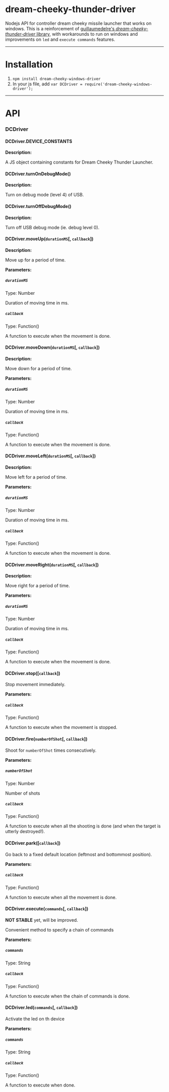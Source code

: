 dream-cheeky-thunder-driver
===========================

Nodejs API for controller dream cheeky missile launcher that works on windows.
This is a reinforcement of [guillaumedelre's *dream-cheeky-thunder-driver* library](https://github.com/guillaumedelre/dream-cheeky-thunder-driver), with workarounds to run on windows and improvements on `led` and `execute commands` features.

____________________

Installation
==============
1. `npm install dream-cheeky-windows-driver`
2. In your js file, add `var DCDriver = require('dream-cheeky-windows-driver');`

____________________

API
==============

### DCDriver
#### DCDriver.DEVICE_CONSTANTS
**Description:** 

A JS object containing constants for Dream Cheeky Thunder Launcher.

#### DCDriver.turnOnDebugMode()
**Description:** 

Turn on debug mode (level 4) of USB.

#### DCDriver.turnOffDebugMode()
**Description:** 

Turn off USB debug mode (ie. debug level 0).

#### DCDriver.moveUp(`durationMS`[, `callback`])
**Description:**

Move up for a period of time.

**Parameters:**

##### `durationMS`
Type: Number

Duration of moving time in ms.
##### `callback`
Type: Function()

A function to execute when the movement is done.

#### DCDriver.moveDown(`durationMS`[, `callback`])
**Description:**

Move down for a period of time.

**Parameters:**

##### `durationMS`
Type: Number

Duration of moving time in ms.
##### `callback`
Type: Function()

A function to execute when the movement is done.

#### DCDriver.moveLeft(`durationMS`[, `callback`])
**Description:**

Move left for a period of time.

**Parameters:**

##### `durationMS`
Type: Number

Duration of moving time in ms.
##### `callback`
Type: Function()

A function to execute when the movement is done.

#### DCDriver.moveRight(`durationMS`[, `callback`])
**Description:**

Move right for a period of time.

**Parameters:**

##### `durationMS`
Type: Number

Duration of moving time in ms.
##### `callback`
Type: Function()

A function to execute when the movement is done.

#### DCDriver.stop([`callback`])

Stop movement immediately.

**Parameters:**

##### `callback`
Type: Function()

A function to execute when the movement is stopped.
#### DCDriver.fire(`numberOfShot`[, `callback`])

Shoot for `numberOfShot` times consecutively.

**Parameters:**

##### `numberOfShot`
Type: Number

Number of shots
##### `callback`
Type: Function()

A function to execute when all the shooting is done (and when the target is utterly destroyed!).


#### DCDriver.park([`callback`])

Go back to a fixed default location (leftmost and bottommost position).

**Parameters:**

##### `callback`
Type: Function()

A function to execute when all the movement is done.

#### DCDriver.execute(`commands`[, `callback`])

**NOT STABLE** yet, will be improved.

Convenient method to specify a chain of commands

**Parameters:**

##### `commands`
Type: String

##### `callback`
Type: Function()

A function to execute when the chain of commands is done.

#### DCDriver.led(`commands`[, `callback`])

Activate the led on th device

**Parameters:**

##### `commands`
Type: String

##### `callback`
Type: Function()

A function to execute when done.
